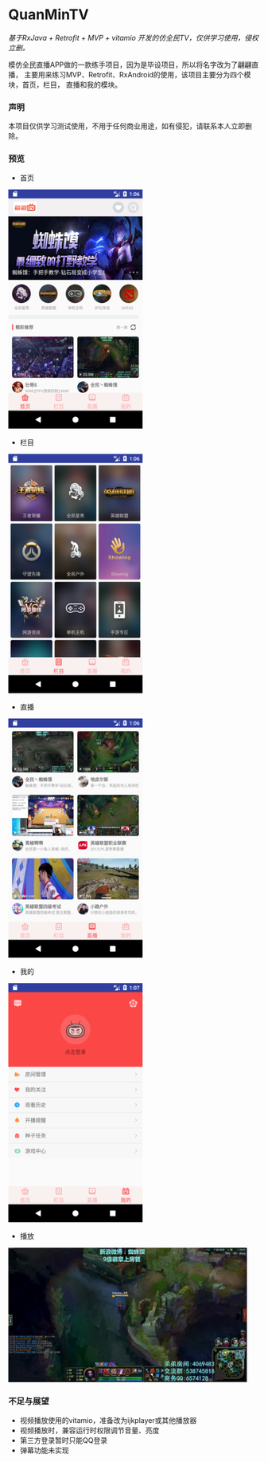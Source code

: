 # QuanMinTV

*基于RxJava + Retrofit + MVP + vitamio 开发的仿全民TV，仅供学习使用，侵权立删。*

模仿全民直播APP做的一款练手项目，因为是毕设项目，所以将名字改为了翩翩直播，
主要用来练习MVP、Retrofit、RxAndroid的使用，该项目主要分为四个模块，首页，栏目，
直播和我的模块。

### 声明
本项目仅供学习测试使用，不用于任何商业用途，如有侵犯，请联系本人立即删除。

### 预览
* 首页
<img src="screenshot/Screenshot_1500944803.png" width="270" height="480"/>

* 栏目
<img src="screenshot/Screenshot_1500944807.png" width="270" height="480"/>

* 直播
<img src="screenshot/Screenshot_1500944810.png" width="270" height="480"/>

* 我的
<img src="screenshot/Screenshot_1500944844.png" width="270" height="480"/>

* 播放
<img src="screenshot/Screenshot_1500945614.png" width="480" height="270"/>

### 不足与展望
* 视频播放使用的vitamio，准备改为ijkplayer或其他播放器
* 视频播放时，兼容运行时权限调节音量、亮度
* 第三方登录暂时只能QQ登录
* 弹幕功能未实现